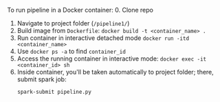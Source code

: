 To run pipeline in a Docker container:
0. Clone repo
1. Navigate to project folder (`/pipeline1/`)
2. Build image from `Dockerfile`: `docker build -t <container_name> .`
3. Run container in interactive detached mode `docker run -itd <container_name>`
4. Use `docker ps -a` to find `container_id`
5. Access the running container in interactive mode: `docker exec -it <container_id> sh`
6. Inside container, you'll be taken automatically to project folder; there, submit spark job: 
	```shell
	spark-submit pipeline.py
	```
